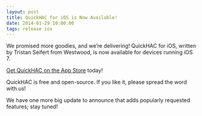 ```yaml
---
layout: post
title: QuickHAC for iOS is Now Available!
date: 2014-01-29 10:00:00
tags: release ios
---
```


We promised more goodies, and we’re delivering! QuickHAC for iOS, written by Tristan Seifert from Westwood, is now available for devices running iOS 7.

[Get QuickHAC on the App Store]() today!

QuickHAC is free and open-source. If you like it, please spread the word with us!

We have one more big update to announce that adds popularly requested features; stay tuned!
